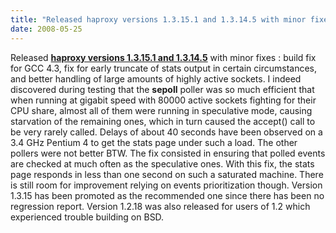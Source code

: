 ```yaml
---
title: "Released haproxy versions 1.3.15.1 and 1.3.14.5 with minor fixes : build fix for GCC 4.3, fix for early truncate of stats output in certain circumstances, and b"
date: 2008-05-25
---
```


Released **[haproxy versions 1.3.15.1 and 1.3.14.5](download/1.3/src/)** with minor fixes : build fix for GCC 4.3, fix for early truncate of stats output in certain circumstances, and better handling of large amounts of highly active sockets. I indeed discovered during testing that the **sepoll** poller was so much efficient that when running at gigabit speed with 80000 active sockets fighting for their CPU share, almost all of them were running in speculative mode, causing starvation of the remaining ones, which in turn caused the accept() call to be very rarely called. Delays of about 40 seconds have been observed on a 3.4 GHz Pentium 4 to get the stats page under such a load. The other pollers were not better BTW. The fix consisted in ensuring that polled events are checked at much often as the speculative ones. With this fix, the stats page responds in less than one second on such a saturated machine. There is still room for improvement relying on events prioritization though. Version 1.3.15 has been promoted as the recommended one since there has been no regression report. Version 1.2.18 was also released for users of 1.2 which experienced trouble building on BSD.
